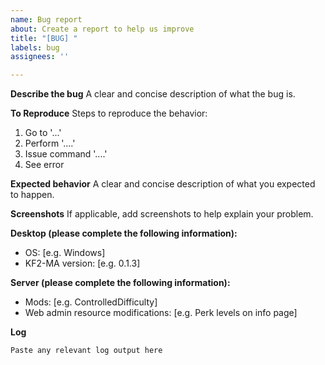 ```yaml
---
name: Bug report
about: Create a report to help us improve
title: "[BUG] "
labels: bug
assignees: ''

---
```


**Describe the bug**
A clear and concise description of what the bug is.

**To Reproduce**
Steps to reproduce the behavior:
1. Go to '...'
2. Perform '....'
3. Issue command '....'
4. See error

**Expected behavior**
A clear and concise description of what you expected to happen.

**Screenshots**
If applicable, add screenshots to help explain your problem.

**Desktop (please complete the following information):**
 - OS: [e.g. Windows]
 - KF2-MA version: [e.g. 0.1.3]

**Server (please complete the following information):**
 - Mods: [e.g. ControlledDifficulty]
 - Web admin resource modifications: [e.g. Perk levels on info page]

**Log**
```
Paste any relevant log output here
```
